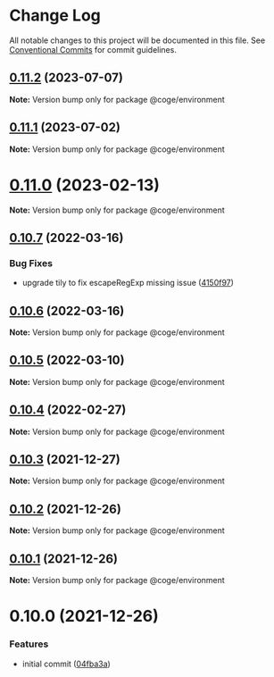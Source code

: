 # Change Log

All notable changes to this project will be documented in this file.
See [Conventional Commits](https://conventionalcommits.org) for commit guidelines.

## [0.11.2](https://github.com/cogejs/coge/compare/@coge/environment@0.11.1...@coge/environment@0.11.2) (2023-07-07)

**Note:** Version bump only for package @coge/environment





## [0.11.1](https://github.com/cogejs/coge/compare/@coge/environment@0.11.0...@coge/environment@0.11.1) (2023-07-02)

**Note:** Version bump only for package @coge/environment





# [0.11.0](https://github.com/cogejs/coge/compare/@coge/environment@0.10.7...@coge/environment@0.11.0) (2023-02-13)

**Note:** Version bump only for package @coge/environment





## [0.10.7](https://github.com/cogejs/coge/compare/@coge/environment@0.10.6...@coge/environment@0.10.7) (2022-03-16)


### Bug Fixes

* upgrade tily to fix escapeRegExp missing issue ([4150f97](https://github.com/cogejs/coge/commit/4150f971b7c602cd6c25794373701dd500bc7535))





## [0.10.6](https://github.com/cogejs/coge/compare/@coge/environment@0.10.5...@coge/environment@0.10.6) (2022-03-16)

**Note:** Version bump only for package @coge/environment





## [0.10.5](https://github.com/cogejs/coge/compare/@coge/environment@0.10.4...@coge/environment@0.10.5) (2022-03-10)

**Note:** Version bump only for package @coge/environment





## [0.10.4](https://github.com/cogejs/coge/compare/@coge/environment@0.10.3...@coge/environment@0.10.4) (2022-02-27)

**Note:** Version bump only for package @coge/environment





## [0.10.3](https://github.com/cogejs/coge/compare/@coge/environment@0.10.2...@coge/environment@0.10.3) (2021-12-27)

**Note:** Version bump only for package @coge/environment





## [0.10.2](https://github.com/cogejs/coge/compare/@coge/environment@0.10.1...@coge/environment@0.10.2) (2021-12-26)

**Note:** Version bump only for package @coge/environment





## [0.10.1](https://github.com/cogejs/coge/compare/@coge/environment@0.10.0...@coge/environment@0.10.1) (2021-12-26)

**Note:** Version bump only for package @coge/environment





# 0.10.0 (2021-12-26)


### Features

* initial commit ([04fba3a](https://github.com/cogejs/coge/commit/04fba3a3f5c8c7544243aeffbf933bb0dc4330b6))
